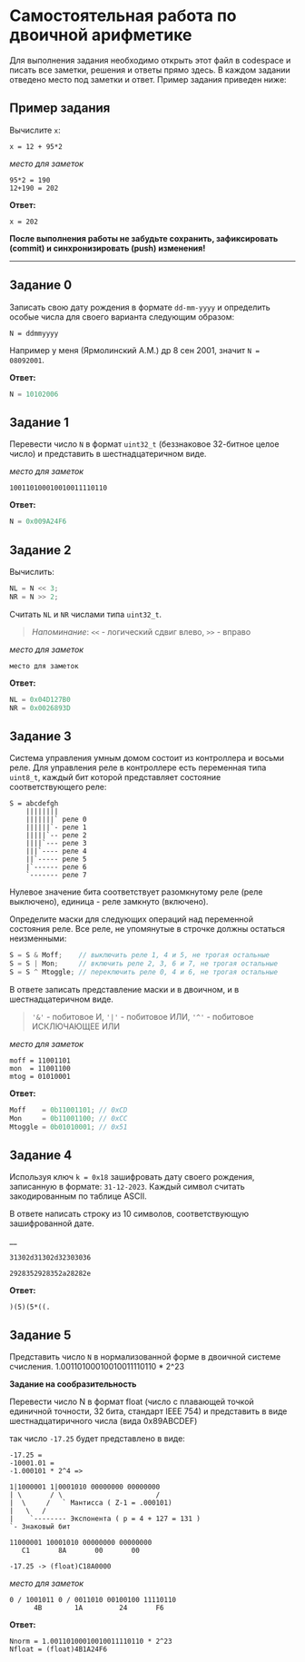 # Самостоятельная работа по двоичной арифметике

Для выполнения задания необходимо открыть этот файл в codespace и писать все заметки, решения и ответы прямо здесь. В каждом задании отведено место под заметки и ответ. Пример задания приведен ниже:

## Пример задания

Вычислите `x`:
```
x = 12 + 95*2
```

_место для заметок_

```
95*2 = 190
12+190 = 202
```

**Ответ:**
```
x = 202
```

**После выполнения работы не забудьте сохранить, зафиксировать (commit) и синхронизировать (push) изменения!**

---

## Задание 0

Записать свою дату рождения в формате `dd-mm-yyyy` и определить особые числа для своего варианта следующим образом:
```
N = ddmmyyyy
```

Например у меня (Ярмолинский А.М.) др 8 сен 2001, значит `N = 08092001`.

**Ответ:**
```C++
N = 10102006
```

## Задание 1

Перевести число `N` в формат `uint32_t` (беззнаковое 32-битное целое число) и представить в шестнадцатеричном виде.

_место для заметок_

```
100110100010010011110110
```

**Ответ:**
```C++
N = 0x009A24F6
```

## Задание 2

Вычислить:

```C++
NL = N << 3;
NR = N >> 2;
```

Считать `NL` и `NR` числами типа `uint32_t`.

> _Напоминание_: `<<` - логический сдвиг влево, `>>` - вправо

_место для заметок_

``` 
место для заметок
```

**Ответ:**
```C++
NL = 0x04D127B0
NR = 0x0026893D
```

## Задание 3

Система управления умным домом состоит из контроллера и восьми реле. Для управления реле в контроллере есть переменная типа `uint8_t`, каждый бит которой представляет состояние соответствующего реле:
```
S = abcdefgh
    ||||||||
    |||||||` реле 0
    ||||||`- реле 1
    |||||`-- реле 2
    ||||`--- реле 3
    |||`---- реле 4
    ||`----- реле 5
    |`------ реле 6
    `------- реле 7
```
Нулевое значение бита соответствует разомкнутому реле (реле выключено), единица - реле замкнуто (включено).

Определите маски для следующих операций над переменной состояния реле. Все реле, не упомянутые в строчке должны остаться неизменными:

```C++
S = S & Moff;    // выключить реле 1, 4 и 5, не трогая остальные
S = S | Mon;     // включить реле 2, 3, 6 и 7, не трогая остальные
S = S ^ Mtoggle; // переключить реле 0, 4 и 6, не трогая остальные
```

В ответе записать представление маски и в двоичном, и в шестнадцатеричном виде.

> `'&'` - побитовое И, `'|'` - побитовое ИЛИ, `'^'` - побитовое ИСКЛЮЧАЮЩЕЕ ИЛИ

_место для заметок_

```
moff = 11001101
mon  = 11001100
mtog = 01010001
```

**Ответ:**
```C++
Moff    = 0b11001101; // 0xCD
Mon     = 0b11001100; // 0xCC
Mtoggle = 0b01010001; // 0x51
```

## Задание 4

Используя ключ `k = 0x18` зашифровать дату своего рождения, записанную в формате: `31-12-2023`. Каждый символ считать закодированным по таблице ASCII.

В ответе написать строку из 10 символов, соответствующую зашифрованной дате.

__

```
31302d31302d32303036

2928352928352a28282e
```

**Ответ:**
```
)(5)(5*((.
```

## Задание 5

Представить число `N` в нормализованной форме в двоичной системе счисления.
1.00110100010010011110110 * 2^23

**Задание на сообразительность**

Перевести число N в формат float (число с плавающей точкой единичной точности, 32 бита, стандарт IEEE 754) и представить в виде шестнадцатиричного числа (вида 0x89ABCDEF)

так число `-17.25` будет представлено в виде:
```
-17.25 =
-10001.01 =
-1.000101 * 2^4 =>

1|1000001 1|0001010 00000000 00000000
| \       / \                       /
|  \     /   ` Мантисса ( Z-1 = .000101)
|   \   /
|    `-------- Экспонента ( p = 4 + 127 = 131 )
`- Знаковый бит

11000001 10001010 00000000 00000000
   C1       8A       00       00

-17.25 -> (float)C18A0000
```

_место для заметок_

```
0 / 1001011 0 / 0011010 00100100 11110110
      4B        1A         24       F6 
```

**Ответ:**
```
Nnorm = 1.00110100010010011110110 * 2^23
Nfloat = (float)4B1A24F6
```

